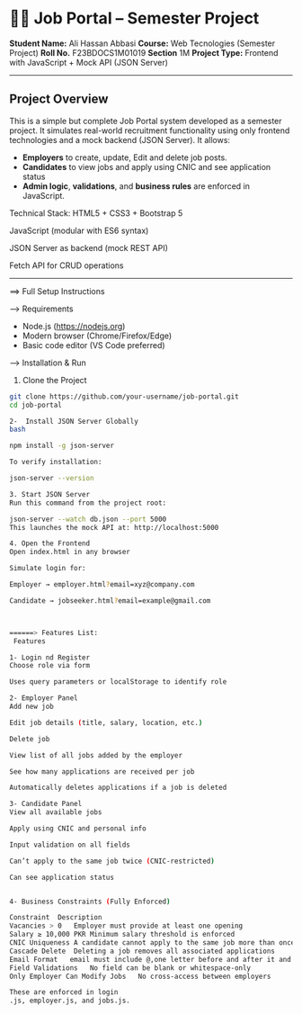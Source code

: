 # 🧑‍💼 Job Portal – Semester Project

**Student Name:** Ali Hassan Abbasi
**Course:** Web Tecnologies (Semester Project)
**Roll No.**      F23BDOCS1M01019
**Section**        1M
**Project Type:** Frontend with JavaScript + Mock API (JSON Server)

---

## Project Overview

This is a simple but complete Job Portal system developed as a semester project. It simulates real-world recruitment functionality using only frontend technologies and a mock backend (JSON Server). It allows:

- **Employers** to create, update, Edit and delete job posts.
- **Candidates** to view jobs and apply using CNIC and see application status
- **Admin logic**, **validations**, and **business rules** are enforced in JavaScript.

Technical Stack:
HTML5 + CSS3 + Bootstrap 5

JavaScript (modular with ES6 syntax)

JSON Server as backend (mock REST API)

Fetch API for CRUD operations

---

==> Full Setup Instructions

--> Requirements

- Node.js (https://nodejs.org)
- Modern browser (Chrome/Firefox/Edge)
- Basic code editor (VS Code preferred)

--> Installation & Run

1. Clone the Project

```bash (Using Command Prompt)
git clone https://github.com/your-username/job-portal.git
cd job-portal

2-  Install JSON Server Globally
bash

npm install -g json-server

To verify installation:

json-server --version

3. Start JSON Server
Run this command from the project root:

json-server --watch db.json --port 5000
This launches the mock API at: http://localhost:5000

4. Open the Frontend
Open index.html in any browser

Simulate login for:

Employer → employer.html?email=xyz@company.com

Candidate → jobseeker.html?email=example@gmail.com



======> Features List:
 Features

1- Login nd Register
Choose role via form

Uses query parameters or localStorage to identify role

2- Employer Panel
Add new job

Edit job details (title, salary, location, etc.)

Delete job

View list of all jobs added by the employer

See how many applications are received per job

Automatically deletes applications if a job is deleted

3- Candidate Panel
View all available jobs

Apply using CNIC and personal info

Input validation on all fields

Can’t apply to the same job twice (CNIC-restricted)

Can see application status


4- Business Constraints (Fully Enforced)

Constraint	Description
Vacancies > 0	Employer must provide at least one opening
Salary ≥ 10,000 PKR	Minimum salary threshold is enforced
CNIC Uniqueness	A candidate cannot apply to the same job more than once
Cascade Delete	Deleting a job removes all associated applications
Email Format   email must include @,one letter before and after it and . symbol
Field Validations	No field can be blank or whitespace-only
Only Employer Can Modify Jobs	No cross-access between employers

These are enforced in login
.js, employer.js, and jobs.js.



```
